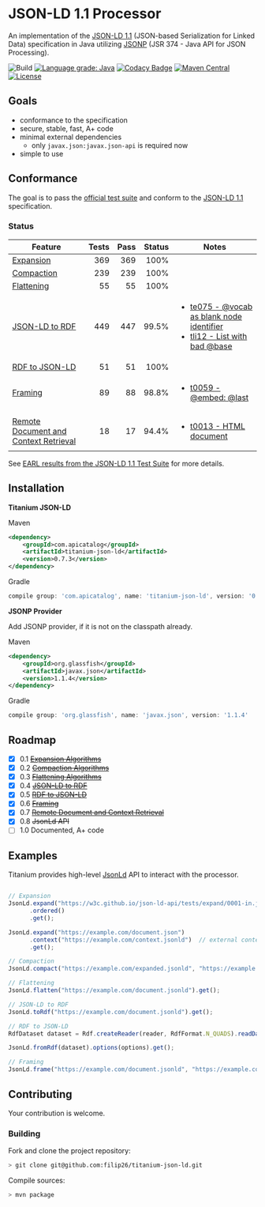 # JSON-LD 1.1 Processor

An implementation of the [JSON-LD 1.1](https://www.w3.org/TR/json-ld/) (JSON-based Serialization for Linked Data) specification in Java utilizing [JSONP](https://javaee.github.io/jsonp/) (JSR 374 - Java API for JSON Processing).

![Build](https://github.com/filip26/titanium-json-ld/workflows/Java%20CI%20with%20Maven/badge.svg)
[![Language grade: Java](https://img.shields.io/lgtm/grade/java/g/filip26/titanium-json-ld.svg?logo=lgtm&logoWidth=18)](https://lgtm.com/projects/g/filip26/titanium-json-ld/context:java)
[![Codacy Badge](https://app.codacy.com/project/badge/Coverage/c530c6b43b0243c08ce81521c5b4cf6a)](https://www.codacy.com/manual/filip26/titanium-json-ld?utm_source=github.com&amp;utm_medium=referral&amp;utm_content=filip26/titanium-json-ld&amp;utm_campaign=Badge_Coverage)
[![Maven Central](https://img.shields.io/maven-central/v/com.apicatalog/titanium-json-ld.svg?label=Maven%20Central)](https://search.maven.org/search?q=g:%22com.apicatalog%22%20AND%20a:%22titanium-json-ld%22)
[![License](https://img.shields.io/badge/License-Apache%202.0-blue.svg)](https://opensource.org/licenses/Apache-2.0)

## Goals
- conformance to the specification
- secure, stable, fast, A+ code
- minimal external dependencies
  - only `javax.json:javax.json-api` is required now
- simple to use

## Conformance

The goal is to pass the [official test suite](https://github.com/w3c/json-ld-api/tree/master/tests) and conform to the [JSON-LD 1.1](https://www.w3.org/TR/json-ld/)  specification.

### Status

 | Feature | Tests | Pass | Status | Notes |
 | --- | ---: | ---: | ---: | --- |
| [Expansion](https://www.w3.org/TR/json-ld/#expanded-document-form) | 369 |  369 | 100% | |
| [Compaction](https://www.w3.org/TR/json-ld/#compacted-document-form) | 239 | 239 | 100% | |
| [Flattening](https://www.w3.org/TR/json-ld/#flattened-document-form) | 55 | 55 | 100% | |
| [JSON-LD to RDF](https://www.w3.org/TR/json-ld/#relationship-to-rdf) | 449 | 447 | 99.5% | <ul><li>[te075 - @vocab as blank node identifier](https://w3c.github.io/json-ld-api/tests/toRdf-manifest#te075)</li><li>[tli12 - List with bad @base](https://w3c.github.io/json-ld-api/tests/toRdf-manifest#tli12)</li></ul> |
| [RDF to JSON-LD](https://www.w3.org/TR/json-ld/#relationship-to-rdf) | 51 | 51  | 100% | |
| [Framing](https://www.w3.org/TR/json-ld11-framing/#framing) | 89 | 88 | 98.8% | <ul><li>[t0059 - @embed: @last](https://w3c.github.io/json-ld-framing/tests/frame-manifest#t0059)</li></ul> |
| [Remote Document and Context Retrieval](https://www.w3.org/TR/json-ld11-api/#remote-document-and-context-retrieval) | 18 | 17 | 94.4% | <ul><li>[t0013 - HTML document](https://w3c.github.io/json-ld-api/tests/remote-doc-manifest#t0013)</li></ul> |

See [EARL results from the JSON-LD 1.1 Test Suite](https://w3c.github.io/json-ld-api/reports/#subj_Titanium_JSON_LD_Java) for more details.

## Installation

**Titanium JSON-LD**

Maven

```xml
<dependency>
    <groupId>com.apicatalog</groupId>
    <artifactId>titanium-json-ld</artifactId>
    <version>0.7.3</version>
</dependency>

```

Gradle

```gradle
compile group: 'com.apicatalog', name: 'titanium-json-ld', version: '0.7.3'
```

**JSONP Provider**

Add JSONP provider, if it is not on the classpath already. 

Maven

```xml
<dependency>
    <groupId>org.glassfish</groupId>
    <artifactId>javax.json</artifactId>
    <version>1.1.4</version>
</dependency>

```

Gradle

```gradle
compile group: 'org.glassfish', name: 'javax.json', version: '1.1.4'

```

## Roadmap

- [x] 0.1 ~~[Expansion Algorithms](https://www.w3.org/TR/json-ld11-api/#expansion-algorithms)~~
- [x] 0.2 ~~[Compaction Algorithms](https://www.w3.org/TR/json-ld11-api/#compaction-algorithms)~~
- [x] 0.3 ~~[Flattening Algorithms](https://www.w3.org/TR/json-ld11-api/#flattening-algorithms)~~
- [x] 0.4 ~~[JSON-LD to RDF](https://www.w3.org/TR/json-ld11-api/#deserialize-json-ld-to-rdf-algorithm)~~
- [x] 0.5 ~~[RDF to JSON-LD](https://www.w3.org/TR/json-ld11-api/#serialize-rdf-as-json-ld-algorithm)~~
- [x] 0.6 ~~[Framing](https://www.w3.org/TR/json-ld11-framing/)~~
- [x] 0.7 ~~[Remote Document and Context Retrieval](https://www.w3.org/TR/json-ld11-api/#remote-document-and-context-retrieval)~~
- [x] 0.8 ~~JsonLd API~~
- [ ] 1.0 Documented, A+ code

## Examples

Titanium provides high-level [JsonLd](https://github.com/filip26/titanium-json-ld/blob/master/src/main/java/com/apicatalog/jsonld/JsonLd.java) API to interact with the processor.

```javascript

// Expansion
JsonLd.expand("https://w3c.github.io/json-ld-api/tests/expand/0001-in.jsonld")
      .ordered()
      .get();

JsonLd.expand("https://example.com/document.json")
      .context("https://example.com/context.jsonld")  // external context
      .get();

// Compaction
JsonLd.compact("https://example.com/expanded.jsonld", "https://example.com/context.jsonld").get();

// Flattening
JsonLd.flatten("https://example.com/document.jsonld").get();

// JSON-LD to RDF
JsonLd.toRdf("https://example.com/document.jsonld").get();

// RDF to JSON-LD
RdfDataset dataset = Rdf.createReader(reader, RdfFormat.N_QUADS).readDataset();

JsonLd.fromRdf(dataset).options(options).get();

// Framing
JsonLd.frame("https://example.com/document.jsonld", "https://example.com/frame.jsonld").get();

```
## Contributing

Your contribution is welcome. 

### Building

Fork and clone the project repository:

```bash
> git clone git@github.com:filip26/titanium-json-ld.git
```

Compile sources:

```bash
> mvn package
```
